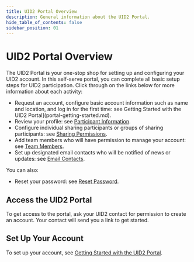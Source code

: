 ```yaml
---
title: UID2 Portal Overview
description: General information about the UID2 Portal.
hide_table_of_contents: false
sidebar_position: 01
---
```


# UID2 Portal Overview

<!-- It includes the following:

- [Access the UID2 Portal](#access-the-uid2-portal)
- [Set Up Your Account](#set-up-your-account)
-->

The UID2 Portal is your one-stop shop for setting up and configuring your UID2 account. In this self-serve portal, you can complete all basic setup steps for UID2 participation. Click through on the links below for more information about each activity:

- Request an account, configure basic account information such as name and location, and log in for the first time: see Getting Started with the UID2 Portal](portal-getting-started.md).
- Review your profile: see [Participant Information](participant-info.md).
- Configure individual sharing participants or groups of sharing participants: see [Sharing Permissions](sharing-permissions.md).
- Add team members who will have permission to manage your account: see [Team Members](team-members.md).
- Set up designated email contacts who will be notified of news or updates: see [Email Contacts](email-contacts.md).

You can also:
- Reset your password: see [Reset Password](portal-getting-started.md#reset-password).

## Access the UID2 Portal

To get access to the portal, ask your UID2 contact for permission to create an account. Your contact will send you a link to get started.

## Set Up Your Account

To set up your account, see [Getting Started with the UID2 Portal](portal-getting-started.md).
